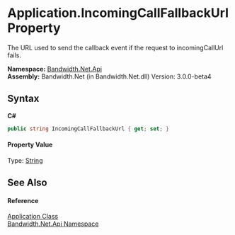 ﻿# Application.IncomingCallFallbackUrl Property 
 

The URL used to send the callback event if the request to incomingCallUrl fails.

**Namespace:**&nbsp;<a href ="N_Bandwidth_Net_Api.md">Bandwidth.Net.Api</a><br />**Assembly:**&nbsp;Bandwidth.Net (in Bandwidth.Net.dll) Version: 3.0.0-beta4

## Syntax

**C#**<br />
``` C#
public string IncomingCallFallbackUrl { get; set; }
```


#### Property Value
Type: <a href="http://msdn2.microsoft.com/en-us/library/s1wwdcbf" target="_blank">String</a>

## See Also


#### Reference
<a href ="T_Bandwidth_Net_Api_Application.md">Application Class</a><br /><a href ="N_Bandwidth_Net_Api.md">Bandwidth.Net.Api Namespace</a><br />